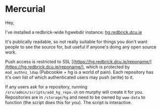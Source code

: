 # Mercurial

Hey,

I've installed a redbrick-wide hgwebdir instance:
[hg.redbrick.dcu.ie](https://hg.redbrick.dcu.ie/)

It's publically readable, so not really suitable for things you don't want
people to see the source for, but useful if anyone's doing any open source work.

Push access is restricted to SSL
[(https://hg.redbrick.dcu.ie/reponame/](https://hg.redbrick.dcu.ie/reponame/),
which is protected by `mod_authnz_ldap` (Pubcookie + hg is a world of pain).
Each repository has it's own list of which authenticated users may push (write)
to it.

If any users ask for a repository, running `/srv/admin/scripts/add_hg_repo.sh`
on murphy will create it for you. Repositories are in `/storage/hg` and need to
be owned by `www-data` to function (the script does this for you). The script is
interactive.
